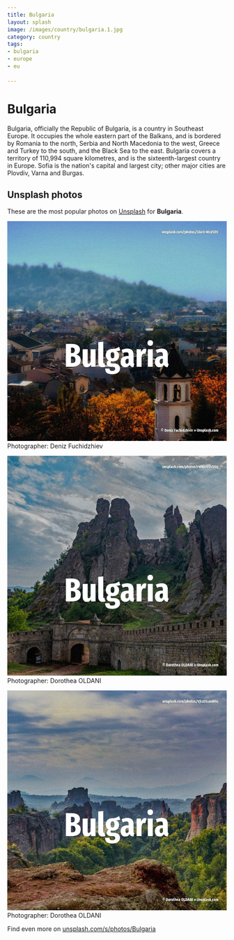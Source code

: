 ```yaml
---
title: Bulgaria
layout: splash
image: /images/country/bulgaria.1.jpg
category: country
tags:
- bulgaria
- europe
- eu

---
```

# Bulgaria

Bulgaria, officially the Republic of Bulgaria, is a country in Southeast Europe.
It occupies the whole eastern part of the Balkans, and is bordered by Romania to the north, Serbia 
and North Macedonia to the west, Greece and Turkey to the south, and the Black Sea to the east.
Bulgaria covers a territory of 110,994 square kilometres, and is the sixteenth-largest country in 
Europe.
Sofia is the nation's capital and largest city; other major cities are Plovdiv, Varna and Burgas.

 
## Unsplash photos
These are the most popular photos on [Unsplash](https://unsplash.com) for **Bulgaria**.
 
![Bulgaria](/images/country/bulgaria.1.jpg)
Photographer:  Deniz Fuchidzhiev
 
![Bulgaria](/images/country/bulgaria.2.jpg)
Photographer:  Dorothea OLDANI
 
![Bulgaria](/images/country/bulgaria.3.jpg)
Photographer:  Dorothea OLDANI
 
Find even more on [unsplash.com/s/photos/Bulgaria](https://unsplash.com/s/photos/Bulgaria)
 
